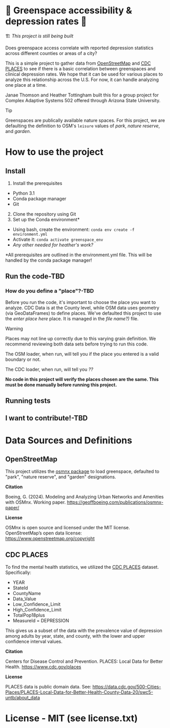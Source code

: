 # :construction: Greenspace accessibility & depression rates :construction:
🏗️ _This project is still being built_

Does greenspace access correlate with reported depression statistics across different counties or areas of a city?

This is a simple project to gather data from [OpenStreetMap](https://www.openstreetmap.org/#map=5/38.01/-95.84) and [CDC PLACES](https://www.cdc.gov/places/index.html) to see if there is a basic correlation between greenspaces and clinical depression rates. We hope that it can be used for various places to analyze this relationship across the U.S. For now, it can handle analyzing one place at a time.

Janae Thomson and Heather Tottingham built this for a group project for Complex Adaptive Systems 502 offered through Arizona State University.

> [!TIP]
> Greenspaces are publically available nature spaces. For this project, we are defaulting the definition to OSM's `leisure` values of *park*, *nature reserve*, and *garden*. 

# How to use the project
## Install
1. Install the prerequisites
  - Python 3.1
  - Conda package manager
  - Git
2. Clone the repository using Git
3. Set up the Conda environment*
  - Using bash, create the environment: `conda env create -f environment.yml`
  - Activate it: `conda activate greenspace_env`
  - _Any other needed for heather's work?_

*All prerequisites are outlined in the environment.yml file. This will be handled by the conda package manager! 

## Run the code-TBD

### How do you define a "place"?-TBD

Before you run the code, it's important to choose the place you want to analyze. CDC Data is at the County level, while OSM data uses geometry (via GeoDataFrames) to define places. We've defaulted this project to use the _enter place here_ place. It is managed in the _file name?)_ file. 

> [!WARNING]
> Places may not line up correctly due to this varying grain definition. We recommend reviewing both data sets before trying to run this code.
> 
> The OSM loader, when run, will tell you if the place you entered is a valid boundary or not.
> 
> The CDC loader, when run, will tell you _??_
> 
> **No code in this project will verify the places chosen are the same. This must be done manually before running this project.**


## Running tests

## I want to contribute!-TBD

# Data Sources and Definitions
## OpenStreetMap
This project utilizes the [osmnx package](https://osmnx.readthedocs.io/en/stable/) to load greenspace, defaulted to "park", "nature reserve", and "garden" designations.

**Citation**

Boeing, G. (2024). Modeling and Analyzing Urban Networks and Amenities with OSMnx. Working paper. https://geoffboeing.com/publications/osmnx-paper/

**License**

OSMnx is open source and licensed under the MIT license. OpenStreetMap’s open data license: https://www.openstreetmap.org/copyright

## CDC PLACES
To find the mental health statistics, we utilized the [CDC PLACES](https://www.cdc.gov/places/index.html) dataset. Specifically:
- YEAR
- StateId
- CountyName
- Data_Value
- Low_Confidence_Limit
- High_Confidence_Limit
- TotalPop18plus
- MeasureId = DEPRESSION

This gives us a subset of the data with the prevalence value of depression among adults by year, state, and county, with the lower and upper confidence interval values.

**Citation**

Centers for Disease Control and Prevention. PLACES: Local Data for Better Health. https://www.cdc.gov/places

**License**

PLACES data is public domain data. See: https://data.cdc.gov/500-Cities-Places/PLACES-Local-Data-for-Better-Health-County-Data-20/swc5-untb/about_data

# License - MIT (see license.txt)

